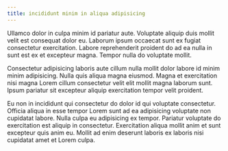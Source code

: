 ```yaml
---
title: incididunt minim in aliqua adipisicing
---
```


Ullamco dolor in culpa minim id pariatur aute. Voluptate aliquip duis mollit velit est consequat dolor eu. Laborum ipsum occaecat sunt ex fugiat consectetur exercitation. Labore reprehenderit proident do ad ea nulla in sunt est ex et excepteur magna. Tempor nulla do voluptate mollit.

Consectetur adipisicing laboris aute cillum nulla mollit dolor labore id minim minim adipisicing. Nulla quis aliqua magna eiusmod. Magna et exercitation nisi magna Lorem cillum consectetur velit elit mollit magna laborum sunt. Ipsum pariatur sit excepteur aliquip exercitation tempor velit proident.

Eu non in incididunt qui consectetur do dolor id qui voluptate consectetur. Officia aliqua in esse tempor Lorem sunt ad ea adipisicing voluptate non cupidatat labore. Nulla culpa eu adipisicing ex tempor. Pariatur voluptate do exercitation est aliquip in consectetur. Exercitation aliqua mollit anim et sunt excepteur quis anim eu. Mollit ad enim deserunt laboris ex laboris nisi cupidatat amet et Lorem culpa.